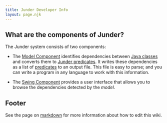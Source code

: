 ```yaml
---
title: Junder Developer Info
layout: page.njk
---
```


## What are the components of Junder?

The Junder system consists of two components:

  * The [Model Component](/model) identifies dependencies between [Java classes](https://en.wikipedia.org/wiki/Java_class_file) and converts them to [Junder predicates](predicates).  It writes these dependencies as a list of [predicates](/predicates) to an output file.  This file is easy to parse; and you can write a program in any language to work with this information.

  * The [Swing Component](/swing) provides a user interface that allows you to browse the dependencies detected by the _model_.

    
## Footer
See the page on [markdown](/markdown) for more information about how to edit this wiki.
